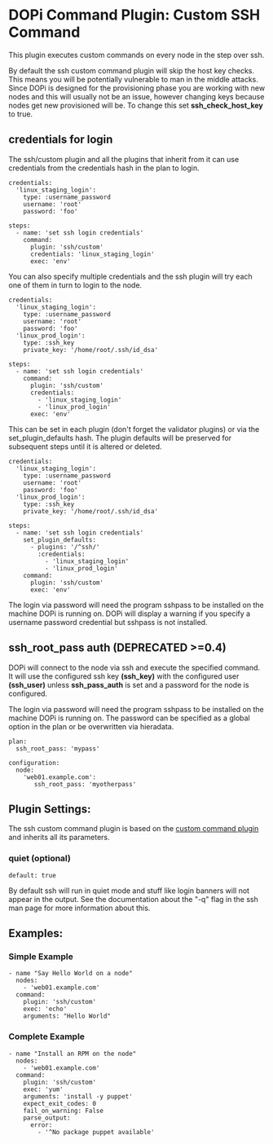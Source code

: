 # DOPi Command Plugin: Custom SSH Command

This plugin executes custom commands on every node in the step over ssh.

By default the ssh custom command plugin will skip the host key checks. This
means you will be potentially vulnerable to man in the middle attacks. Since
DOPi is designed for the provisioning phase you are working with new nodes and
this will usually not be an issue, however changing keys because nodes get
new provisioned will be. To change this set **ssh_check_host_key** to true.

## credentials for login

The ssh/custom plugin and all the plugins that inherit from it can use
credentials from the credentials hash in the plan to login.

    credentials:
      'linux_staging_login':
        type: :username_password
        username: 'root'
        password: 'foo'

    steps:
      - name: 'set ssh login credentials'
        command:
          plugin: 'ssh/custom'
          credentials: 'linux_staging_login'
          exec: 'env'

You can also specify multiple credentials and the ssh plugin will try each one
of them in turn to login to the node.

    credentials:
      'linux_staging_login':
        type: :username_password
        username: 'root'
        password: 'foo'
      'linux_prod_login':
        type: :ssh_key
        private_key: '/home/root/.ssh/id_dsa'

    steps:
      - name: 'set ssh login credentials'
        command:
          plugin: 'ssh/custom'
          credentials:
            - 'linux_staging_login'
            - 'linux_prod_login'
          exec: 'env'

This can be set in each plugin (don't forget the validator plugins) or via
the set_plugin_defaults hash. The plugin defaults will be preserved for
subsequent steps until it is altered or deleted.

    credentials:
      'linux_staging_login':
        type: :username_password
        username: 'root'
        password: 'foo'
      'linux_prod_login':
        type: :ssh_key
        private_key: '/home/root/.ssh/id_dsa'

    steps:
      - name: 'set ssh login credentials'
        set_plugin_defaults:
          - plugins: '/^ssh/'
            :credentials:
              - 'linux_staging_login'
              - 'linux_prod_login'
        command:
          plugin: 'ssh/custom'
          exec: 'env'

The login via password will need the program sshpass to be installed on the
machine DOPi is running on. DOPi will display a warning if you specify a
username password credential but sshpass is not installed.

## ssh_root_pass auth (DEPRECATED >=0.4)

DOPi will connect to the node via ssh and execute the specified command.
It will use the configured ssh key **(ssh_key)** with the configured user
**(ssh_user)** unless **ssh_pass_auth** is set and a password for the node
is configured.

The login via password will need the program sshpass to be installed on the
machine DOPi is running on. The password can be specified as a global option
in the plan or be overwritten via hieradata.

    plan:
      ssh_root_pass: 'mypass'

    configuration:
      node:
        'web01.example.com':
           ssh_root_pass: 'myotherpass'

## Plugin Settings:

The ssh custom command plugin is based on the [custom command plugin](doc/plugins/custom.md)
and inherits all its parameters.

### quiet (optional)

`default: true`

By default ssh will run in quiet mode and stuff like login banners will not
appear in the output. See the documentation about the "-q" flag in the ssh
man page for more information about this.

## Examples:

### Simple Example

    - name "Say Hello World on a node"
      nodes:
        - 'web01.example.com'
      command:
        plugin: 'ssh/custom'
        exec: 'echo'
        arguments: "Hello World"

### Complete Example

    - name "Install an RPM on the node"
      nodes:
        - 'web01.example.com'
      command:
        plugin: 'ssh/custom'
        exec: 'yum'
        arguments: 'install -y puppet'
        expect_exit_codes: 0
        fail_on_warning: False
        parse_output:
          error:
            - '^No package puppet available'

